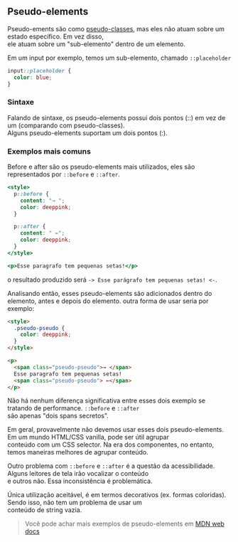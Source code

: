 ## Pseudo-elements

Pseudo-ements são como [pseudo-classes](./pseudo-classes.md), mas eles não atuam sobre um estado específico. Em vez disso, <br>
ele atuam sobre um "sub-elemento" dentro de um elemento.

Em um input por exemplo, temos um sub-elemento, chamado `::placeholder`

```css
input::placeholder {
  color: blue;
}
```

### Sintaxe

Falando de sintaxe, os pseudo-elements possui dois pontos (::) em vez de um (comparando com pseudo-classes).<br>
Alguns pseudo-elements suportam um dois pontos (:).

### Exemplos mais comuns

Before e after são os pseudo-elements mais utilizados, eles são representados por `::before` e `::after`.

```htm
<style>
  p::before {
    content: "→ ";
    color: deeppink;
  }

  p::after {
    content: " ←";
    color: deeppink;
  }
</style>

<p>Esse paragrafo tem pequenas setas!</p>
```

o resultado produzido será `-> Esse parágrafo tem pequenas setas! <-`.

Analisando então, esses pseudo-elements são adicionados dentro do elemento, antes e depois do elemento.
outra forma de usar seria por exemplo:

```html
<style>
  .pseudo-pseudo {
    color: deeppink;
  }
</style>

<p>
  <span class="pseudo-pseudo">→ </span>
  Esse paragrafo tem pequenas setas!
  <span class="pseudo-pseudo"> ←</span>
</p>
```

Não há nenhum diferença significativa entre esses dois exemplo se tratando de performance. `::before` e `::after` <br>
são apenas "dois spans secretos".

Em geral, provavelmente não devemos usar esses dois pseudo-elements. Em um mundo HTML/CSS vanilla, pode ser útil agrupar <br>
conteúdo com um CSS selector. Na era dos componentes, no entanto, temos maneiras melhores de agrupar conteúdo.

Outro problema com `::before` e `::after` é a questão da acessibilidade. Alguns leitores de tela irão vocalizar o conteúdo <br>
e outros não. Essa inconsistência é problemática.

Única utilização aceitável, é em termos decorativos (ex. formas coloridas). Sendo isso, não tem um problema de usar um <br>
conteúdo de string vazia.

> Você pode achar mais exemplos de pseudo-elements em [MDN web docs](https://developer.mozilla.org/en-US/docs/Web/CSS/Pseudo-elements)
